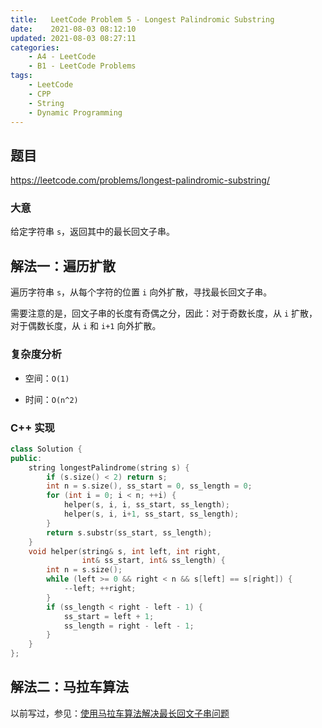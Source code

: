 ```yaml
---
title:   LeetCode Problem 5 - Longest Palindromic Substring
date:    2021-08-03 08:12:10
updated: 2021-08-03 08:27:11
categories:
    - A4 - LeetCode
    - B1 - LeetCode Problems
tags:
    - LeetCode
    - CPP
    - String
    - Dynamic Programming
---
```


## 题目

<https://leetcode.com/problems/longest-palindromic-substring/>

### 大意

给定字符串 `s`，返回其中的最长回文子串。

<!-- more -->

## 解法一：遍历扩散

遍历字符串 `s`，从每个字符的位置 `i` 向外扩散，寻找最长回文子串。

需要注意的是，回文子串的长度有奇偶之分，因此：对于奇数长度，从 `i` 扩散，对于偶数长度，从 `i` 和 `i+1` 向外扩散。

### 复杂度分析

- 空间：`O(1)`

- 时间：`O(n^2)`

### C++ 实现

```cpp
class Solution {
public:
    string longestPalindrome(string s) {
        if (s.size() < 2) return s;
        int n = s.size(), ss_start = 0, ss_length = 0;
        for (int i = 0; i < n; ++i) {
            helper(s, i, i, ss_start, ss_length);
            helper(s, i, i+1, ss_start, ss_length);
        }
        return s.substr(ss_start, ss_length);
    }
    void helper(string& s, int left, int right,
                int& ss_start, int& ss_length) {
        int n = s.size();
        while (left >= 0 && right < n && s[left] == s[right]) {
            --left; ++right;
        }
        if (ss_length < right - left - 1) {
            ss_start = left + 1;
            ss_length = right - left - 1;
        }
    }
};
```

## 解法二：马拉车算法

以前写过，参见：[使用马拉车算法解决最长回文子串问题](/posts/apply-manacher-s-algorithm-to-solve-longest-palindromic-substring-problem/)
